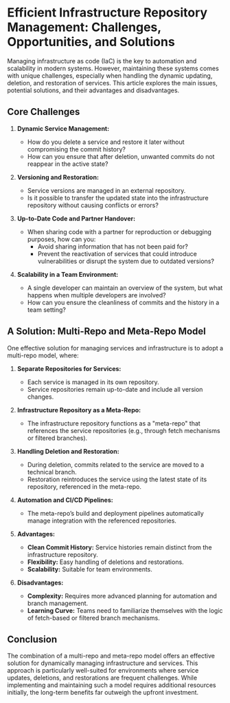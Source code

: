 # Efficient Infrastructure Repository Management: Challenges, Opportunities, and Solutions

Managing infrastructure as code (IaC) is the key to automation and scalability in modern systems. However, maintaining these systems comes with unique challenges, especially when handling the dynamic updating, deletion, and restoration of services. This article explores the main issues, potential solutions, and their advantages and disadvantages.

## Core Challenges

1. **Dynamic Service Management:**

    - How do you delete a service and restore it later without compromising the commit history?
    - How can you ensure that after deletion, unwanted commits do not reappear in the active state?

2. **Versioning and Restoration:**

    - Service versions are managed in an external repository.
    - Is it possible to transfer the updated state into the infrastructure repository without causing conflicts or errors?

3. **Up-to-Date Code and Partner Handover:**

    - When sharing code with a partner for reproduction or debugging purposes, how can you:
        - Avoid sharing information that has not been paid for?
        - Prevent the reactivation of services that could introduce vulnerabilities or disrupt the system due to outdated versions?

4. **Scalability in a Team Environment:**

    - A single developer can maintain an overview of the system, but what happens when multiple developers are involved?
    - How can you ensure the cleanliness of commits and the history in a team setting?

## A Solution: Multi-Repo and Meta-Repo Model

One effective solution for managing services and infrastructure is to adopt a multi-repo model, where:

1. **Separate Repositories for Services:**

    - Each service is managed in its own repository.
    - Service repositories remain up-to-date and include all version changes.

2. **Infrastructure Repository as a Meta-Repo:**

    - The infrastructure repository functions as a "meta-repo" that references the service repositories (e.g., through fetch mechanisms or filtered branches).

3. **Handling Deletion and Restoration:**

    - During deletion, commits related to the service are moved to a technical branch.
    - Restoration reintroduces the service using the latest state of its repository, referenced in the meta-repo.

4. **Automation and CI/CD Pipelines:**

    - The meta-repo’s build and deployment pipelines automatically manage integration with the referenced repositories.

5. **Advantages:**

    - **Clean Commit History:** Service histories remain distinct from the infrastructure repository.
    - **Flexibility:** Easy handling of deletions and restorations.
    - **Scalability:** Suitable for team environments.

6. **Disadvantages:**

    - **Complexity:** Requires more advanced planning for automation and branch management.
    - **Learning Curve:** Teams need to familiarize themselves with the logic of fetch-based or filtered branch mechanisms.

## Conclusion

The combination of a multi-repo and meta-repo model offers an effective solution for dynamically managing infrastructure and services. This approach is particularly well-suited for environments where service updates, deletions, and restorations are frequent challenges. While implementing and maintaining such a model requires additional resources initially, the long-term benefits far outweigh the upfront investment.

